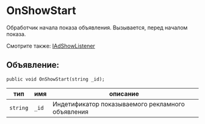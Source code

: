 # OnShowStart
Обработчик начала показа объявления. Вызывается, перед началом показа.

Смотрите также: [IAdShowListener](IAdShowListener.md)

## Объявление:

`public void OnShowStart(string _id);`

тип | имя | описание
-|-|-
`string` | `_id` | Индетификатор показываемого рекламного объявления